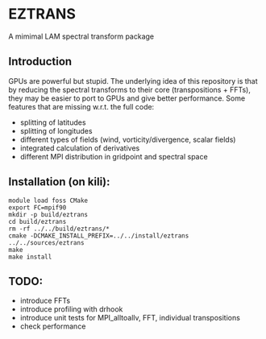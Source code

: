 # EZTRANS

A mimimal LAM spectral transform package

## Introduction

GPUs are powerful but stupid. The underlying idea of this repository is that by reducing the spectral transforms to their core (transpositions + FFTs), they may be easier to port to GPUs and give better performance. Some features that are missing w.r.t. the full code:
* splitting of latitudes
* splitting of longitudes
* different types of fields (wind, vorticity/divergence, scalar fields)
* integrated calculation of derivatives
* different MPI distribution in gridpoint and spectral space


## Installation (on kili):

```
module load foss CMake
export FC=mpif90
mkdir -p build/eztrans
cd build/eztrans
rm -rf ../../build/eztrans/*
cmake -DCMAKE_INSTALL_PREFIX=../../install/eztrans ../../sources/eztrans
make
make install
```

## TODO:
* introduce FFTs
* introduce profiling with drhook
* introduce unit tests for MPI_alltoallv, FFT, individual transpositions
* check performance
